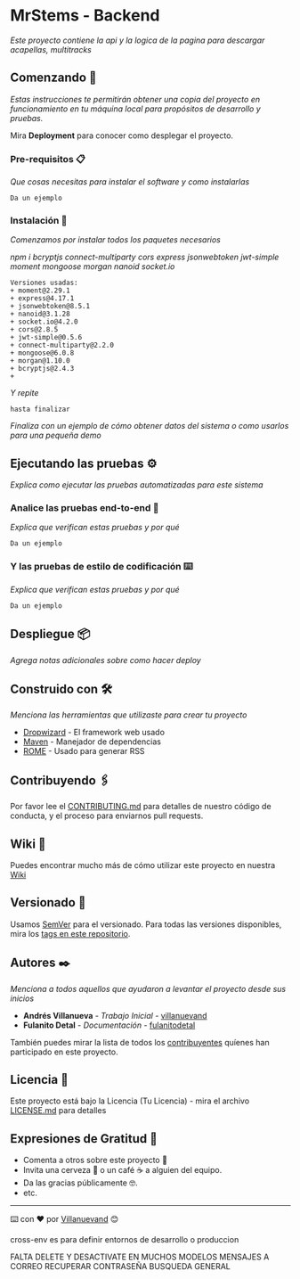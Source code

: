 # MrStems - Backend

_Este proyecto contiene la api y la logica de la pagina para descargar acapellas, multitracks_

## Comenzando 🚀

_Estas instrucciones te permitirán obtener una copia del proyecto en funcionamiento en tu máquina local para propósitos de desarrollo y pruebas._

Mira **Deployment** para conocer como desplegar el proyecto.

### Pre-requisitos 📋

_Que cosas necesitas para instalar el software y como instalarlas_

```
Da un ejemplo
```

### Instalación 🔧

_Comenzamos por instalar todos los paquetes necesarios_

_npm i bcryptjs connect-multiparty cors express jsonwebtoken jwt-simple moment mongoose morgan nanoid socket.io_

```
Versiones usadas:
+ moment@2.29.1
+ express@4.17.1
+ jsonwebtoken@8.5.1
+ nanoid@3.1.28
+ socket.io@4.2.0
+ cors@2.8.5
+ jwt-simple@0.5.6
+ connect-multiparty@2.2.0
+ mongoose@6.0.8
+ morgan@1.10.0
+ bcryptjs@2.4.3
+
```

_Y repite_

```
hasta finalizar
```

_Finaliza con un ejemplo de cómo obtener datos del sistema o como usarlos para una pequeña demo_

## Ejecutando las pruebas ⚙️

_Explica como ejecutar las pruebas automatizadas para este sistema_

### Analice las pruebas end-to-end 🔩

_Explica que verifican estas pruebas y por qué_

```
Da un ejemplo
```

### Y las pruebas de estilo de codificación ⌨️

_Explica que verifican estas pruebas y por qué_

```
Da un ejemplo
```

## Despliegue 📦

_Agrega notas adicionales sobre como hacer deploy_

## Construido con 🛠️

_Menciona las herramientas que utilizaste para crear tu proyecto_

-   [Dropwizard](http://www.dropwizard.io/1.0.2/docs/) - El framework web usado
-   [Maven](https://maven.apache.org/) - Manejador de dependencias
-   [ROME](https://rometools.github.io/rome/) - Usado para generar RSS

## Contribuyendo 🖇️

Por favor lee el [CONTRIBUTING.md](https://gist.github.com/villanuevand/xxxxxx) para detalles de nuestro código de conducta, y el proceso para enviarnos pull requests.

## Wiki 📖

Puedes encontrar mucho más de cómo utilizar este proyecto en nuestra [Wiki](https://github.com/tu/proyecto/wiki)

## Versionado 📌

Usamos [SemVer](http://semver.org/) para el versionado. Para todas las versiones disponibles, mira los [tags en este repositorio](https://github.com/tu/proyecto/tags).

## Autores ✒️

_Menciona a todos aquellos que ayudaron a levantar el proyecto desde sus inicios_

-   **Andrés Villanueva** - _Trabajo Inicial_ - [villanuevand](https://github.com/villanuevand)
-   **Fulanito Detal** - _Documentación_ - [fulanitodetal](#fulanito-de-tal)

También puedes mirar la lista de todos los [contribuyentes](https://github.com/your/project/contributors) quíenes han participado en este proyecto.

## Licencia 📄

Este proyecto está bajo la Licencia (Tu Licencia) - mira el archivo [LICENSE.md](LICENSE.md) para detalles

## Expresiones de Gratitud 🎁

-   Comenta a otros sobre este proyecto 📢
-   Invita una cerveza 🍺 o un café ☕ a alguien del equipo.
-   Da las gracias públicamente 🤓.
-   etc.

---

⌨️ con ❤️ por [Villanuevand](https://github.com/Villanuevand) 😊

cross-env es para definir entornos de desarrollo o produccion

FALTA
DELETE Y DESACTIVATE EN MUCHOS MODELOS
MENSAJES A CORREO
RECUPERAR CONTRASEÑA
BUSQUEDA GENERAL
